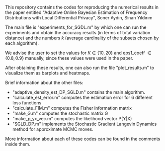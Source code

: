 This repository contains the codes for reproducing the numerical results in the paper entitled
"Adaptive Online Bayesian Estimation of Frequency Distributions with Local Differential Privacy", Soner Aydın, Sinan Yıldırım

The main file is "experiments_for_SGDL.m" by which one can run the experiments and obtain the accuracy results (in terms of total variation distance) and the numbers $k$ (average cardinality of the subsets chosen by each algorithm). 

We advise the user to set the values for $K \in \{10, 20\}$ and eps1_coeff $\in \{0.8, 0.9\}$ manually, since these values were used in the paper.

After obtaining these results, one can also run the file "plot_results.m" to visualize them as barplots and heatmaps.

Brief information about the other files:
- "adaptive_density_est_DP_SGLD.m" contains the main algorithm.
- "calculate_est_error.m" computes the estimation error for 6 different loss functions
- "calculate_FIM.m" computes the Fisher information matrix
- "make_G.m" computes the stochastic matrix G
- "make_p_yx_vec.m" computes the likelihood vector P(Y|X)
- "SGLD_DP.m" implements the Stochastic Gradient Langevin Dynamics method for approximate MCMC moves.

More information about each of these codes can be found in the comments inside them.
